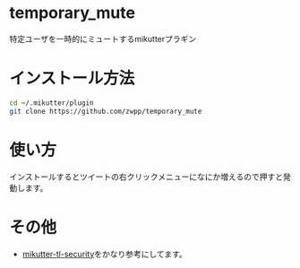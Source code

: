 # temporary_mute
特定ユーザを一時的にミュートするmikutterプラギン
# インストール方法
``` sh
cd ~/.mikutter/plugin
git clone https://github.com/zwpp/temporary_mute
```
# 使い方
インストールするとツイートの右クリックメニューになにか増えるので押すと発動します。

# その他
- [mikutter-tl-security](https://github.com/toshia/mikutter-tl-security)をかなり参考にしてます。
